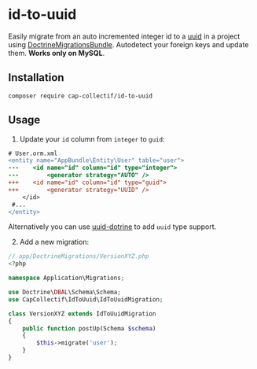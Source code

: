 # id-to-uuid

Easily migrate from an auto incremented integer id to a [uuid](https://en.wikipedia.org/wiki/Universally_unique_identifier) in a project using [DoctrineMigrationsBundle](https://github.com/doctrine/DoctrineMigrationsBundle).
Autodetect your foreign keys and update them. **Works only on MySQL**.

## Installation

```
composer require cap-collectif/id-to-uuid
```

## Usage

1. Update your `id` column from `integer` to `guid`:

```diff
# User.orm.xml
<entity name="AppBundle\Entity\User" table="user">
---    <id name="id" column="id" type="integer">
---        <generator strategy="AUTO" />
+++    <id name="id" column="id" type="guid">
+++        <generator strategy="UUID" />
    </id>
 #...
</entity>
```

Alternatively you can use [uuid-dotrine](https://github.com/ramsey/uuid-doctrine) to add `uuid` type support.

2. Add a new migration:

```php
// app/DoctrineMigrations/VersionXYZ.php
<?php

namespace Application\Migrations;

use Doctrine\DBAL\Schema\Schema;
use CapCollectif\IdToUuid\IdToUuidMigration;

class VersionXYZ extends IdToUuidMigration
{
    public function postUp(Schema $schema)
    {
        $this->migrate('user');
    }
}
```
